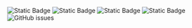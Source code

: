 ![Static Badge](https://img.shields.io/badge/blacklists-60-000000) ![Static Badge](https://img.shields.io/badge/blacklisted-2982458-cc0000) ![Static Badge](https://img.shields.io/badge/whitelisted-2244-00CC00) ![Static Badge](https://img.shields.io/badge/streaming_blacklist-28107-000000) ![GitHub issues](https://img.shields.io/github/issues/fabriziosalmi/blacklists)
